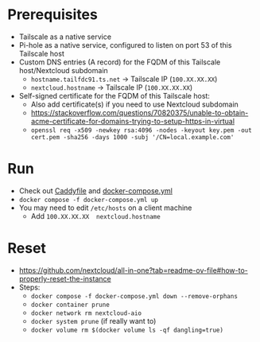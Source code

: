 

# Prerequisites
- Tailscale as a native service
- Pi-hole as a native service, configured to listen on port 53 of this Tailscale host
- Custom DNS entries (A record) for the FQDM of this Tailscale host/Nextcloud subdomain
    - `hostname.tailfdc91.ts.net` -> Tailscale IP (`100.XX.XX.XX`)
    - `nextcloud.hostname` -> Tailscale IP (`100.XX.XX.XX`)
- Self-signed certificate for the FQDM of this Tailscale host:
    - Also add certificate(s) if you need to use Nextcloud subdomain
    - https://stackoverflow.com/questions/70820375/unable-to-obtain-acme-certificate-for-domains-trying-to-setup-https-in-virtual
    - `openssl req -x509 -newkey rsa:4096 -nodes -keyout key.pem -out cert.pem -sha256 -days 1000 -subj '/CN=local.example.com'`

# Run
- Check out [Caddyfile](Caddyfile) and [docker-compose.yml](docker-compose.yml)
- `docker compose -f docker-compose.yml up`
- You may need to edit `/etc/hosts` on a client machine
    - Add `100.XX.XX.XX  nextcloud.hostname`

# Reset
- https://github.com/nextcloud/all-in-one?tab=readme-ov-file#how-to-properly-reset-the-instance
- Steps:
    - `docker compose -f docker-compose.yml down --remove-orphans`
    - `docker container prune`
    - `docker network rm nextcloud-aio`
    - `docker system prune` (if really want to)
    - `docker volume rm $(docker volume ls -qf dangling=true)`
